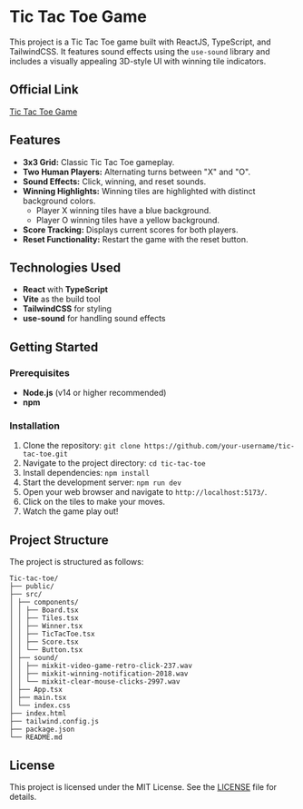 # Tic Tac Toe Game

This project is a Tic Tac Toe game built with ReactJS, TypeScript, and TailwindCSS. It features sound effects using the `use-sound` library and includes a visually appealing 3D-style UI with winning tile indicators.

## Official Link

[Tic Tac Toe Game](https://tic-tac-toe-fun.vercel.app/)

## Features

- **3x3 Grid:** Classic Tic Tac Toe gameplay.
- **Two Human Players:** Alternating turns between "X" and "O".
- **Sound Effects:** Click, winning, and reset sounds.
- **Winning Highlights:** Winning tiles are highlighted with distinct background colors.
  - Player X winning tiles have a blue background.
  - Player O winning tiles have a yellow background.
- **Score Tracking:** Displays current scores for both players.
- **Reset Functionality:** Restart the game with the reset button.

## Technologies Used

- **React** with **TypeScript**
- **Vite** as the build tool
- **TailwindCSS** for styling
- **use-sound** for handling sound effects

## Getting Started

### Prerequisites

- **Node.js** (v14 or higher recommended)
- **npm**

### Installation

1. Clone the repository: `git clone https://github.com/your-username/tic-tac-toe.git`
2. Navigate to the project directory: `cd tic-tac-toe`
3. Install dependencies: `npm install`
4. Start the development server: `npm run dev`
5. Open your web browser and navigate to `http://localhost:5173/`.
6. Click on the tiles to make your moves.
7. Watch the game play out!

## Project Structure

The project is structured as follows:

```
Tic-tac-toe/
├── public/
├── src/
│ ├── components/
│ │ ├── Board.tsx
│ │ ├── Tiles.tsx
│ │ ├── Winner.tsx
│ │ ├── TicTacToe.tsx
│ │ ├── Score.tsx
│ │ └── Button.tsx
│ ├── sound/
│ │ ├── mixkit-video-game-retro-click-237.wav
│ │ ├── mixkit-winning-notification-2018.wav
│ │ └── mixkit-clear-mouse-clicks-2997.wav
│ ├── App.tsx
│ ├── main.tsx
│ └── index.css
├── index.html
├── tailwind.config.js
├── package.json
└── README.md
```

## License

This project is licensed under the MIT License. See the <a href="LICENSE">LICENSE</a> file for details.
